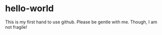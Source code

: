 # hello-world

This is my first hand to use github.
Please be gentle with me. Though, I am not fragile!
